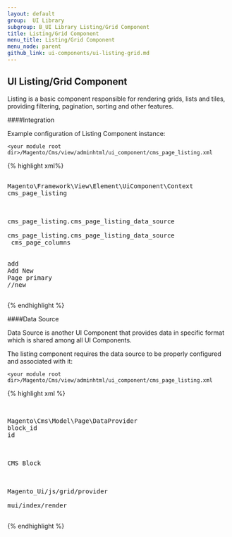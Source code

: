 ```yaml
---
layout: default
group:  UI Library
subgroup: B_UI Library Listing/Grid Component
title: Listing/Grid Component
menu_title: Listing/Grid Component
menu_node: parent
github_link: ui-components/ui-listing-grid.md
---
```


<h2 id="listing">UI Listing/Grid Component</h2>

Listing is a basic component responsible for rendering grids, lists and tiles, providing filtering, pagination, sorting and other features.

####Integration

Example configuration of Listing Component instance:

`<your module root dir>/Magento/Cms/view/adminhtml/ui_component/cms_page_listing.xml`


{% highlight xml%}
<listing xmlns:xsi="http://www.w3.org/2001/XMLSchema-instance" xsi:noNamespaceSchemaLocation="../../../../Ui/etc/ui_configuration.xsd">
    <argument name="context" xsi:type="configurableObject">
        <argument name="class" xsi:type="string">Magento\Framework\View\Element\UiComponent\Context</argument>
        <argument name="namespace" xsi:type="string">cms_page_listing</argument>
    </argument>
    <argument name="data" xsi:type="array">
        <item name="js_config" xsi:type="array">
            <item name="config" xsi:type="array">
                <item name="provider" xsi:type="string">cms_page_listing.cms_page_listing_data_source</item>
            </item>
            <item name="deps" xsi:type="string">cms_page_listing.cms_page_listing_data_source</item>
        </item>
        <item name="spinner" xsi:type="string">cms_page_columns</item>
        <item name="buttons" xsi:type="array">
            <item name="add" xsi:type="array">
                <item name="name" xsi:type="string">add</item>
                <item name="label" xsi:type="string" translate="true">Add New Page</item>
                <item name="class" xsi:type="string">primary</item>
                <item name="url" xsi:type="string">*/*/new</item>
            </item>
        </item>
    </argument>
</listing>
{% endhighlight %}

####Data Source

Data Source is another UI Component that provides data in specific format which is shared among all UI Components. 

The listing component requires the data source to be properly configured and associated with it:

`<your module root dir>/Magento/Cms/view/adminhtml/ui_component/cms_page_listing.xml`

{% highlight xml %}
<listing xmlns:xsi="http://www.w3.org/2001/XMLSchema-instance" xsi:noNamespaceSchemaLocation="../../../../Ui/etc/ui_configuration.xsd">
    <dataSource name="cms_page_listing_data_source">
        <argument name="dataProvider" xsi:type="configurableObject">
            <argument name="class" xsi:type="string">Magento\Cms\Model\Page\DataProvider</argument>
            <argument name="primaryFieldName" xsi:type="string">block_id</argument>
            <argument name="requestFieldName" xsi:type="string">id</argument>
            <argument name="meta" xsi:type="array">
                <item name="cms_block" xsi:type="array">
                    <item name="config" xsi:type="array">
                        <item name="label" xsi:type="string" translate="true">CMS Block</item>
                    </item>
                </item>
            </argument>
        </argument>
        <argument name="data" xsi:type="array">
            <item name="js_config" xsi:type="array">
                <item name="component" xsi:type="string">Magento_Ui/js/grid/provider</item>
            </item>
            <item name="config" xsi:type="array">
                <item name="update_url" xsi:type="string">mui/index/render</item>
            </item>
        </argument>
    </dataSource>
</listing>
{% endhighlight %}